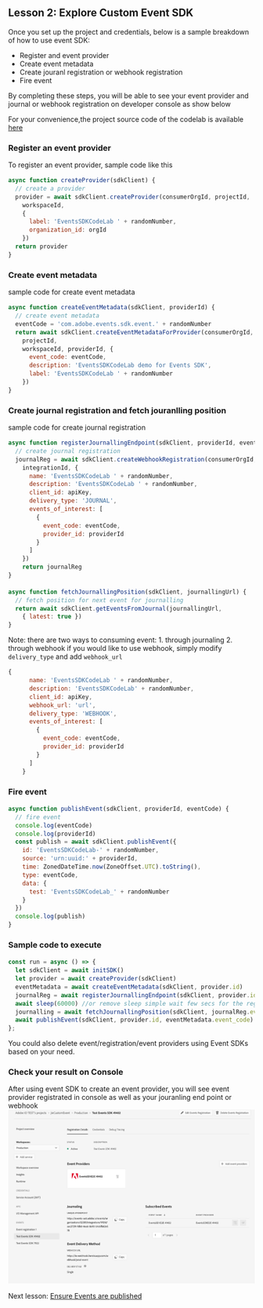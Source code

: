 ## Lesson 2: Explore Custom Event SDK

Once you set up the project and credentials, below is a sample breakdown of how to use event SDK:
* Register and event provider
* Create event metadata
* Create jouranl registration or webhook registration 
* Fire event 

By completing these steps, you will be able to see your event provider and journal or webhook registration on developer console as show below

For your convenience,the project source code of the codelab is available [here](https://github.com/AdobeDocs/adobeio-codelabs-custom-event/blob/init-content/lessons/source/eventsdk-sample-code.zip)

### Register an event provider 
To register an event provider, sample code like this 
```javascript
async function createProvider(sdkClient) {
  // create a provider
  provider = await sdkClient.createProvider(consumerOrgId, projectId,
    workspaceId,
    {
      label: 'EventsSDKCodeLab ' + randomNumber,
      organization_id: orgId
    })
  return provider
}
```
### Create event metadata
sample code for create event metadata
```javascript
async function createEventMetadata(sdkClient, providerId) {
  // create event metadata
  eventCode = 'com.adobe.events.sdk.event.' + randomNumber
  return await sdkClient.createEventMetadataForProvider(consumerOrgId,
    projectId,
    workspaceId, providerId, {
      event_code: eventCode,
      description: 'EventsSDKCodeLab demo for Events SDK',
      label: 'EventsSDKCodeLab ' + randomNumber
    })
}
```

### Create journal registration and fetch jouranlling position
sample code for create journal registration
```javascript
async function registerJournallingEndpoint(sdkClient, providerId, eventCode) {
  // create journal registration
  journalReg = await sdkClient.createWebhookRegistration(consumerOrgId,
    integrationId, {
      name: 'EventsSDKCodeLab ' + randomNumber,
      description: 'EventsSDKCodeLab ' + randomNumber,
      client_id: apiKey,
      delivery_type: 'JOURNAL',
      events_of_interest: [
        {
          event_code: eventCode,
          provider_id: providerId
        }
      ]
    })
    return journalReg
}

async function fetchJournallingPosition(sdkClient, journallingUrl) {
  // fetch position for next event for journalling
  return await sdkClient.getEventsFromJournal(journallingUrl,
    { latest: true })
}
```
Note: there are two ways to consuming event: 1. through journaling 2. through webhook 
if you would like to use webhook, simply modify `delivery_type` and add `webhook_url` 
```javascript
{
      name: 'EventsSDKCodeLab ' + randomNumber,
      description: 'EventsSDKCodeLab' + randomNumber,
      client_id: apiKey,
      webhook_url: 'url',
      delivery_type: 'WEBHOOK',
      events_of_interest: [
        {
          event_code: eventCode,
          provider_id: providerId
        }
      ]
    }
```

### Fire event
```javascript
async function publishEvent(sdkClient, providerId, eventCode) {
  // fire event
  console.log(eventCode)
  console.log(providerId)
  const publish = await sdkClient.publishEvent({
    id: 'EventsSDKCodeLab-' + randomNumber,
    source: 'urn:uuid:' + providerId,
    time: ZonedDateTime.now(ZoneOffset.UTC).toString(),
    type: eventCode,
    data: {
      test: 'EventsSDKCodeLab_' + randomNumber
    }
  })
  console.log(publish)
}
```

### Sample code to execute 
```javascript
const run = async () => {
  let sdkClient = await initSDK()
  let provider = await createProvider(sdkClient)
  eventMetadata = await createEventMetadata(sdkClient, provider.id)
  journalReg = await registerJournallingEndpoint(sdkClient, provider.id, eventMetadata.event_code)
  await sleep(60000) //or remove sleep simple wait few secs for the regisration been created 
  journalling = await fetchJournallingPosition(sdkClient, journalReg.events_url)
  await publishEvent(sdkClient, provider.id, eventMetadata.event_code)
};
```

You could also delete event/registration/event providers using Event SDKs based on your need. 

### Check your result on Console
After using event SDK to create an event provider, you will see event provider registrated in console 
as well as your jouranling end point or webhook 
 ![event-provider](assets/event-provider.png)

Next lesson: [Ensure Events are published](lesson3.md)